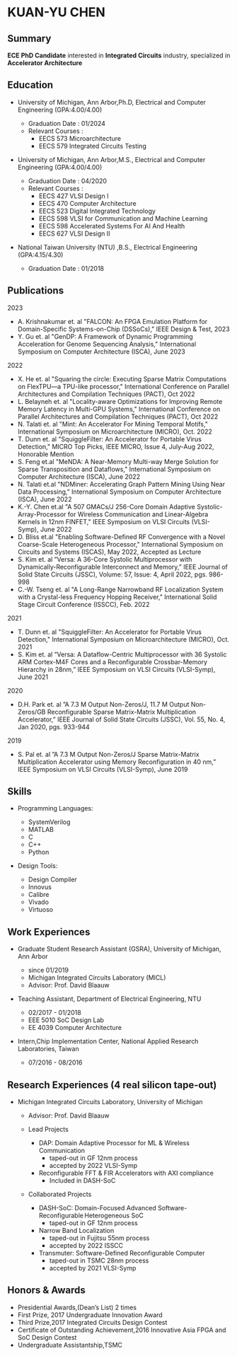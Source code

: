 # KUAN-YU CHEN

## Summary
**ECE PhD Candidate** interested in **Integrated Circuits** industry, specialized in **Accelerator Architecture** 


## Education
* University of Michigan, Ann Arbor,Ph.D, Electrical and Computer Engineering (GPA:4.00/4.00)
  * Graduation Date : 01/2024
  * Relevant Courses :  
    * EECS 573 Microarchitecture
    * EECS 579 Integrated Circuits Testing 
    
* University of Michigan, Ann Arbor,M.S., Electrical and Computer Engineering (GPA:4.00/4.00)
  * Graduation Date : 04/2020
  * Relevant Courses :   
    * EECS 427 VLSI Design I
    * EECS 470 Computer Architecture
    * EECS 523 Digital Integrated Technology
    * EECS 598 VLSI for Communication and Machine Learning
    * EECS 598 Accelerated Systems For AI And Health
    * EECS 627 VLSI Design II
* National Taiwan University (NTU) ,B.S., Electrical Engineering (GPA:4.15/4.30)
  * Graduation Date : 01/2018


## Publications
2023
* A. Krishnakumar et. al "FALCON: An FPGA Emulation Platform for Domain-Specific Systems-on-Chip (DSSoCs)," IEEE Design & Test, 2023
* Y. Gu et. al "GenDP: A Framework of Dynamic Programming Acceleration for Genome Sequencing Analysis," International Symposium on Computer Architecture (ISCA), June 2023

2022
* X. He et. al "Squaring the circle: Executing Sparse Matrix Computations on FlexTPU—a TPU-like processor," International Conference on Parallel Architectures and Compilation Techniques (PACT), Oct 2022
* L. Belayneh et. al "Locality-aware Optimizations for Improving Remote Memory Latency in Multi-GPU Systems," International Conference on Parallel Architectures and Compilation Techniques (PACT), Oct 2022
* N. Talati et. al "Mint: An Accelerator For Mining Temporal Motifs," International Symposium on Microarchitecture (MICRO), Oct. 2022
* T. Dunn et. al "SquiggleFilter: An Accelerator for Portable Virus Detection," MICRO Top Picks, IEEE MICRO, Issue 4, July-Aug 2022, Honorable Mention
* S. Feng et.al "MeNDA: A Near-Memory Multi-way Merge Solution for Sparse Transposition and Dataflows," International Symposium on Computer Architecture (ISCA), June 2022
* N. Talati et.al "NDMiner: Accelerating Graph Pattern Mining Using Near Data Processing," International Symposium on Computer Architecture (ISCA), June 2022
* K.-Y. Chen et.al "A 507 GMACs/J 256-Core Domain Adaptive Systolic-Array-Processor for Wireless Communication and Linear-Algebra Kernels in 12nm FINFET," IEEE Symposium on VLSI Circuits (VLSI-Symp), June 2022
* D. Bliss et.al "Enabling Software-Defined RF Convergence with a Novel Coarse-Scale Heterogeneous Processor," International Symposium on Circuits and Systems (ISCAS), May 2022, Accepted as Lecture
* S. Kim et. al ”Versa: A 36-Core Systolic Multiprocessor with Dynamically-Reconfigurable Interconnect and Memory,” IEEE Journal of Solid State Circuits (JSSC), Volume: 57, Issue: 4, April 2022, pgs. 986-998
* C.-W. Tseng et. al "A Long-Range Narrowband RF Localization System with a Crystal-less Frequency Hopping Receiver," International Solid Stage Circuit Conference (ISSCC), Feb. 2022

2021
* T. Dunn et. al "SquiggleFilter: An Accelerator for Portable Virus Detection," International Symposium on Microarchitecture (MICRO), Oct. 2021
* S. Kim et. al ”Versa:  A Dataflow-Centric Multiprocessor with 36 Systolic ARM Cortex-M4F Cores and a Reconfigurable Crossbar-Memory Hierarchy in 28nm,” IEEE Symposium on VLSI Circuits (VLSI-Symp), June 2021

2020
* D.H. Park et. al ”A 7.3 M Output Non-Zeros/J, 11.7 M Output Non-Zeros/GB Reconfigurable Sparse Matrix-Matrix Multiplication Accelerator,” IEEE Journal of Solid State Circuits (JSSC), Vol. 55, No. 4, Jan 2020, pgs. 933-944

2019
* S. Pal et. al ”A 7.3 M Output Non-Zeros/J Sparse Matrix-Matrix Multiplication Accelerator using Memory Reconfiguration in 40 nm,” IEEE Symposium on VLSI Circuits (VLSI-Symp), June 2019

## Skills

* Programming Languages: 
  
  * SystemVerilog
  * MATLAB
  * C
  * C++
  * Python
* Design Tools:
  
  * Design Compiler
  * Innovus
  * Calibre
  * Vivado
  * Virtuoso

## Work Experiences

* Graduate Student Research Assistant (GSRA), University of Michigan, Ann Arbor 
  * since 01/2019
  * Michigan Integrated Circuits Laboratory (MICL) 
  * Advisor:  Prof.  David Blaauw

* Teaching Assistant, Department of Electrical Engineering, NTU 
  * 02/2017 - 01/2018
  * EEE 5010 SoC Design Lab
  * EE 4039 Computer Architecture

* Intern,Chip Implementation Center, National Applied Research Laboratories, Taiwan
  * 07/2016 - 08/2016


## Research Experiences (4 real silicon tape-out)

* Michigan Integrated Circuits Laboratory, University of Michigan 
  * Advisor:  Prof.  David Blaauw
  * Lead Projects
    * DAP: Domain Adaptive Processor for ML & Wireless Communication 
      * taped-out in GF 12nm process
      * accepted by 2022 VLSI-Symp
    * Reconfigurable FFT & FIR Accelerators with AXI compliance 
      * Included in DASH-SoC
    
  * Collaborated Projects
    * DASH-SoC: Domain-Focused Advanced Software-Reconfigurable Heterogeneous SoC 
      * taped-out in GF 12nm process  
    * Narrow Band Localization 
      * taped-out in Fujitsu 55nm process 
      * accepted by 2022 ISSCC
    * Transmuter: Software-Defined Reconfigurable Computer 
      * taped-out in TSMC 28nm process 
      * accepted by 2021 VLSI-Symp
    
    
    


## Honors & Awards

* Presidential Awards,(Dean’s List) 2 times
* First Prize, 2017 Undergraduate Innovation Award
* Third Prize,2017 Integrated Circuits Design Contest
* Certificate of Outstanding Achievement,2016 Innovative Asia FPGA and SoC Design Contest
* Undergraduate Assistantship,TSMC 
